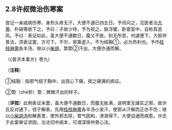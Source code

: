 ## 2.8许叔微治伤寒案

尝记一亲戚病伤寒，身热头疼无汗，大便不通已四五日。予讯问之，见医者治[大黄](https://www.gmzyjc.com/read/bc/bc02-0.1.1.0.0.md)、朴硝等欲下之。予曰：子故少待，予为视之。脉浮缓，卧密室中，自称其恶风。予曰：表证如此，虽大便不通数日，腹又不胀，别无所苦，何遽便下。大抵仲景法，须表证罢，方可下。不尔，邪乘虚入，不为结胸①，必为热利也。予作[桂枝](https://www.gmzyjc.com/read/bc/bc01-1.1.2.0.0.md)[麻黄](https://www.gmzyjc.com/read/bc/bc01-1.1.1.0.0.md)各半汤，继以小[柴胡](https://www.gmzyjc.com/read/bc/bc01-1.2.9.0.0.md)，漐漐②汗出，大便亦通而解。

（《普济本事方》卷九）

〔**注释**〕

①结胸：指邪气结于胸中，出现心下痛，按之硬满的病证。

②漐（zhē折）漐：微微汗出的样子。

〔**评按**〕此例表证未罢，虽大便不通数日，而腹无胀满，说明里无燥实之邪，故许氏反对通下，径于解表，先用[桂枝](https://www.gmzyjc.com/read/bc/bc01-1.1.2.0.0.md)[麻黄](https://www.gmzyjc.com/read/bc/bc01-1.1.1.0.0.md)各半汤小发汗，使邪从汗解而正亦不伤；继以[小柴胡汤](https://www.gmzyjc.com/read/fjx/fjx02-0.1.0.0.0.md)和解表里，使外邪去除，胃气因和，津液得下，大便自通而病愈。许氏于此案审证求因，治法切中病本，可谓深得仲景心法。
